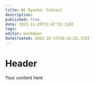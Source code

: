 ```yaml
---
title: №5 Ryuuko: Contact
description: 
published: true
date: 2023-11-29T21:47:52.110Z
tags: 
editor: markdown
dateCreated: 2023-10-15T20:42:52.335Z
---
```


# Header
Your content here